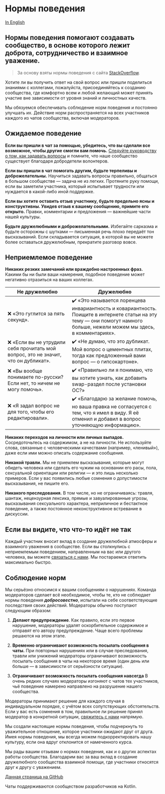 # Нормы поведения

[In English](https://kug.community/en/code-of-conduct)

## Нормы поведения помогают создавать сообщество, в основе которого лежит доброта, сотрудничество и взаимное уважение.

> За основу взяты нормы поведения с сайта [StackOverflow](https://ru.stackoverflow.com/conduct).

Хотите ли вы получить ответ на свой вопрос или пришли поделиться знаниями с коллегами, пожалуйста, присоединяйтесь к созданию сообщества, где комфортно всем и любой желающий может принять участие вне зависимости от уровня знаний и личностных качеств.

Мы обязуемся обеспечивать соблюдение норм поведения и постоянно улучшать их. Действие норм распространяется на всех участников каждого из чатов сообщества, включая модераторов.

## Ожидаемое поведение

**Если вы пришли в чат за помощью, убедитесь, что вы сделали все возможное, чтобы другие смогли вам помочь.** [Следуйте руководству о том, как задавать вопросы](https://ru.stackoverflow.com/help/how-to-ask) и помните, что наше сообщество существует благодаря добродетели волонтеров.

**Если вы пришли в чат помогать другим, будьте терпеливы и доброжелательны.** Научиться задавать вопросы правильно, общаться в большом сообществе — задача не из легких. Протяните руку помощи, если вы заметили участника, который испытывает трудности или нуждается в какой-либо иной поддержке.

**Если вы хотите оставить отзыв участнику, будьте предельно ясны и конструктивны. Увидев отзыв к вашему сообщению, примите его открыто.** Правки, комментарии и предложения — важнейшие части нашей культуры.

**Будьте дружелюбными и доброжелательными.** Избегайте сарказма и будьте осторожны с шутками — письменная речь плохо передаёт тон высказываний. Если складывается ситуация, в которой вы не можете более оставаться дружелюбным, прекратите разговор вовсе.

## Неприемлемое поведение

**Никаких резких замечаний или враждебно настроенных фраз.** Какими бы ни были ваши намерения, подобное поведение может негативно отразиться на ваших коллегах.

| Не дружелюбно | Дружелюбно |
| ------------- | ---------- |
| ❌ «Это гуглится за пять секунд».| ✔️ «Это называется лоренцева инвариантность и ковариантность. Поищите в интернете статьи на эту тему — они помогут намного больше, нежели можем мы здесь, в комментариях». |
| ❌ «Если вы не утрудили себя прочитать мой вопрос, это не значит, что он дубликат». | ✔️ «Не думаю, что это дубликат. Мой вопрос о цементных плитах, тогда как предложенный вами вопрос — о гипсокартоне». |
| ❌ «Вы вообще понимаете по-русски? Если нет, то ничем не могу помочь». | ✔️ «Правильно ли я понимаю, что вы хотите узнать, как добавить swap-раздел после установки ОС?» |
| ❌ «Я задал вопрос не для того, чтобы его редактировали». | ✔️ «Благодарю за желание помочь, но ваша правка не согласуется с тем, что я имел в виду. Я её отменил и добавил в вопрос уточняющую информацию». |

**Никаких переходов на личности или личных выпадов.** Сосредоточьтесь на содержимом, а не на личности. Не используйте слова, связанные с человеческими качествами (например, «ленивый»), даже если ими можно описать содержание сообщения.

**Никакой травли.** Мы не приемлем высказывания, которые могут обидеть человека или сделать его чужим на основании его расы, пола, сексуальной ориентации или религии — и это лишь несколько примеров. Если у вас появились любые сомнения о допустимости высказывания, не пишите его.

**Никакого преследования.** В том числе, но не ограничиваясь: травля, шантаж, нецензурная лексика, прямые и завуалированные угрозы, высказывания сексуального характера, неприличное и бестактное поведение, а также постоянное неконструктивное встревание в дискуссии.

## Если вы видите, что что-то идёт не так

Каждый участник вносит вклад в создание дружелюбной атмосферы и взаимного уважения в сообществе. Если вы столкнулись с неприемлемым поведением, направленным на вас или другого человека, вы можете [связаться с нами](https://t.me/kotlin_meta). Мы постараемся ответить максимально быстро.

## Соблюдение норм

Мы серьёзно относимся к вашим сообщениям о нарушениях. Команда модераторов сделает всё необходимое, чтобы те, кто не соблюдает нормы поведения ***добросовестно***, испытали на себе соответствующие последствия своих действий. Модераторы обычно поступают следующим образом:

1. **Делают предупреждение**. Как правило, если это первое нарушение, модераторы удалят оскорбительное содержимое и отправят его автору предупреждение. Чаще всего проблемы решаются на этом этапе.

2. **Временно ограничивают возможность посылать сообщения в чаты.** При повторных нарушениях или в случае преследования, травли или унижений модераторы ограничивают возможность посылать сообщения в чаты на некоторое время (один день или больше — в зависимости от серьёзности ситуации).

3. **Ограничивают возможность посылать сообщения навсегда** В очень редких случаях модераторы изгоняют с чатов тех участников, чьё поведение намерено направлено на разрушение нашего сообщества.

Модераторы принимают решение для каждого случая в индивидуальном порядке, с учётом всех сопутствующих обстоятельств. Если у вас есть сомнения в том, правильное ли решение принял модератор в конкретной ситуации, [свяжитесь с нами](https://t.me/kotlin_meta) напрямую.

Мы создали настоящие нормы поведения, чтобы подчеркнуть то уважительное отношение, которое участники ожидают друг от друга. Имея нормы поведения, мы всегда можем подкорректировать нашу культуру, если она вдруг отклонится от намеченного курса.

Мы рады вашим отзывам о нормах поведения, как и о других аспектах работы сообщества. Благодарим вас за ваш вклад в создание дружелюбного сообщества взаимной помощи, где участники относятся друг к другу с уважением.

[Данная страница на GitHub](https://github.com/Heapy/kotlin-telegram/blob/master/docs/code-of-conduct.md)

Чаты поддерживаются сообществом разработчиков на Kotlin.
